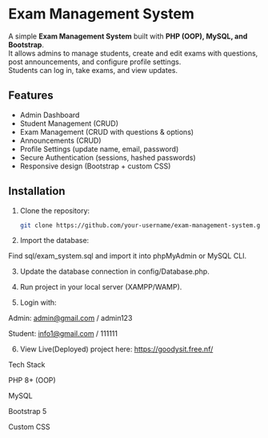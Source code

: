 # Exam Management System

A simple **Exam Management System** built with **PHP (OOP), MySQL, and Bootstrap**.  
It allows admins to manage students, create and edit exams with questions, post announcements, and configure profile settings.  
Students can log in, take exams, and view updates.

## Features
- Admin Dashboard
- Student Management (CRUD)
- Exam Management (CRUD with questions & options)
- Announcements (CRUD)
- Profile Settings (update name, email, password)
- Secure Authentication (sessions, hashed passwords)
- Responsive design (Bootstrap + custom CSS)

## Installation
1. Clone the repository:
   ```bash
   git clone https://github.com/your-username/exam-management-system.git

2. Import the database:

Find sql/exam_system.sql and import it into phpMyAdmin or MySQL CLI.

3. Update the database connection in config/Database.php.

4. Run project in your local server (XAMPP/WAMP).

5. Login with:

Admin: admin@gmail.com / admin123

Student: info1@gmail.com / 111111

6. View Live(Deployed) project here: https://goodysit.free.nf/

Tech Stack

PHP 8+ (OOP)

MySQL

Bootstrap 5

Custom CSS